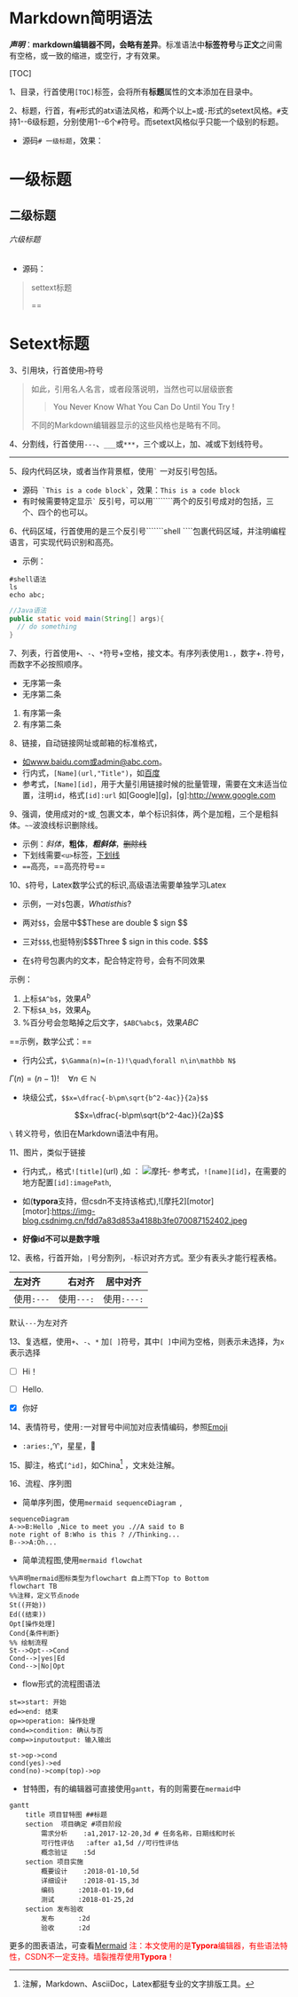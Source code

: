 # Markdown简明语法

***声明***：**markdown编辑器不同，会略有差异**。标准语法中**标签符号**与**正文**之间需有空格，或一致的缩进，或空行，才有效果。

[TOC]

1、目录，行首使用`[TOC]`标签，会将所有**标题**属性的文本添加在目录中。

2、标题，行首，有`#`形式的atx语法风格，和两个以上`=`或`-`形式的setext风格。`#`支持1--6级标题，分别使用1--6个`#`符号。而setext风格似乎只能一个级别的标题。

- 源码`# 一级标题`，效果：

# 一级标题

## 二级标题

###### 六级标题

- 源码：

> settext标题
>
> ==

# Setext标题

3、引用块，行首使用`>`符号

> 如此，引用名人名言，或者段落说明，当然也可以层级嵌套
>
> > You Never Know What You Can Do Until You Try !
>
> 不同的Markdown编辑器显示的这些风格也是略有不同。

4、分割线，行首使用`---`、`___`或`***`，三个或以上，加、减或下划线符号。

------

5、段内代码区块，或者当作背景框，使用`` ` `` 一对反引号包括。

- 源码``  `This is a code block` ``，效果：`This is a code block`
- 有时候需要特定显示`` ` `` 反引号，可以用````````两个的反引号成对的包括，三个、四个的也可以。

6、代码区域，行首使用的是三个反引号```````shell ````包裹代码区域，并注明编程语言，可实现代码识别和高亮。

- 示例：

```shell
#shell语法
ls
echo abc;
```

```java
//Java语法
public static void main(String[] args){
  // do something
}
```

7、列表，行首使用`+`、`-`、`*`符号+空格，接文本。有序列表使用`1.`，数字+`.`符号，而数字不必按照顺序。

- 无序第一条
- 无序第二条

1. 有序第一条
2. 有序第二条

8、链接，自动链接网址或邮箱的标准格式，

- 如www.baidu.com或admin@abc.com。
- 行内式，`[Name](url,"Title")`，如[百度](www.baidu.com,"打开搜索")
- 参考式，`[Name][id]`，用于大量引用链接时候的批量管理，需要在文末适当位置，注明`id`，格式`[id]:url` 如[Google][g]，[g]:http://www.google.com

9、强调，使用成对的`*`或`_`包裹文本，单个标识斜体，两个是加粗，三个是粗斜体。`~~`波浪线标识删除线。

- 示例：*斜体*，**粗体**，***粗斜体***，~~删除线~~ 
- 下划线需要`<u>`标签，<u>下划线</u>
- `==`高亮，==高亮符号==

10、`$`符号，Latex数学公式的标识,高级语法需要单独学习Latex

- 示例，一对`$`包裹，$What is this ?$
- 两对`$$`，会居中$$These are double $ sign $$
- 三对`$$$`,也挺特别$$$Three $ sign in this code. $$$


- 在`$`符号包裹内的文本，配合特定符号，会有不同效果

示例：

1. 上标`$A^b$`，效果$A^b$
2. 下标`$A_b$`，效果$A_b$
3. %百分号会忽略掉之后文字，`$ABC%abc$`，效果$ABC%abc$

==示例，数学公式：==

- 行内公式，`$\Gamma(n)=(n-1)!\quad\forall n\in\mathbb N$`

$\Gamma(n)=(n-1)!\quad\forall n\in\mathbb N$

- 块级公式，`$$x=\dfrac{-b\pm\sqrt{b^2-4ac}}{2a}$$`

$$x=\dfrac{-b\pm\sqrt{b^2-4ac}}{2a}$$

`\` 转义符号，依旧在Markdown语法中有用。

11、图片，类似于链接

- 行内式,，格式`![title]`(url)	,如 ： ![摩托](https://img-blog.csdnimg.cn/fdd7a83d853a4188b3fe070087152402.jpeg)- 参考式，```![name][id]```，在需要的地方配置`[id]:imagePath`,
- 如(**typora**支持，但csdn不支持该格式),![摩托2][motor]
[motor]:https://img-blog.csdnimg.cn/fdd7a83d853a4188b3fe070087152402.jpeg

- **好像id不可以是数字哦**

12、表格，行首开始，`|`号分割列，`-`标识对齐方式。至少有表头才能行程表格。

| 左对齐     |     右对齐 |  居中对齐   |
| :--------- | ---------: | :---------: |
| 使用`:---` | 使用`---:` | 使用`:---:` |

默认`---`为左对齐

13、复选框，使用`+`、`-`、`*` 加`[ ]`符号，其中`[ ]`中间为空格，则表示未选择，为`x`表示选择

- [ ] Hi！

- [ ] Hello.

- [x] 你好

14、表情符号，使用`:`一对冒号中间加对应表情编码，参照[Emoji](http://emoji.codes)

- `:aries:`,:aries:，星星，:stars:

15、脚注，格式`[^id]`，如China[^1] ，文末处注解。

16、流程、序列图

- 简单序列图，使用```mermaid sequenceDiagram ```,

```mermaid
sequenceDiagram
A->>B:Hello ,Nice to meet you .//A said to B
note right of B:Who is this ? //Thinking...
B-->>A:Oh...
```

- 简单流程图,使用```mermaid flowchat```

```mermaid
%%声明mermaid图标类型为flowchart 自上而下Top to Bottom
flowchart TB
%%注释，定义节点node
St((开始))
Ed((结束))
Opt[操作处理]
Cond{条件判断}
%% 绘制流程
St-->Opt-->Cond
Cond-->|yes|Ed
Cond-->|No|Opt
```



- flow形式的流程图语法

```flow
st=>start: 开始
ed=>end: 结束
op=>operation: 操作处理
cond=>condition: 确认与否
comp=>inputoutput: 输入输出

st->op->cond
cond(yes)->ed
cond(no)->comp(top)->op
```

- 甘特图，有的编辑器可直接使用```gantt```，有的则需要在```mermaid```中

```mermaid
gantt
	title 项目甘特图 ##标题
	section  项目确定 #项目阶段
		需求分析	:a1,2017-12-20,3d # 任务名称，日期线和时长
		可行性评估	:after a1,5d //可行性评估
		概念验证	:5d
	section 项目实施
		概要设计	:2018-01-10,5d
		详细设计	:2018-01-15,3d
		编码		:2018-01-19,6d
		测试		:2018-01-25,2d
	section 发布验收
		发布		:2d
		验收		:2d
```

更多的图表语法，可查看[Mermaid](https://mermaidjs.github.io/)
<font color="#ff0000">注：本文使用的是**Typora**编辑器，有些语法特性，CSDN不一定支持。墙裂推荐使用**Typora**！</font>

[^1]:注解，Markdown、AsciiDoc，Latex都挺专业的文字排版工具。
